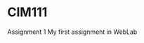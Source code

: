 # CIM111
 Assignment 1
 My first assignment in WebLab

<!DOCTYPE html>
<html>
	<head>
   		<title>Assignment 1</title>
  
</head>
	<body>

</body>
</html>
